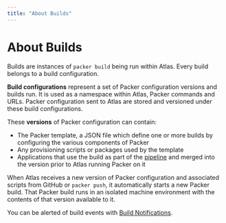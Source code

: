 ```yaml
---
title: "About Builds"
---
```


# About Builds

Builds are instances of `packer build` being run within Atlas. Every
build belongs to a build configuration.

__Build configurations__ represent a set of Packer configuration versions and
builds run. It is used as a namespace within Atlas, Packer commands and URLs. Packer
configuration sent to Atlas are stored and versioned under
these build configurations.

These __versions__ of Packer configuration can contain:

- The Packer template, a JSON file which define one or
more builds by configuring the various components of Packer
- Any provisioning scripts or packages used by the template
- Applications that use the build as part of the [pipeline](/help/applications/build-pipeline) and merged into the version
prior to Atlas running Packer on it

When Atlas receives a new version of Packer configuration and associated
scripts from GitHub or `packer push`, it automatically starts a new
Packer build. That Packer build runs in an isolated machine environment with the contents
of that version available to it.

You can be alerted of build events with [Build Notifications](/help/packer/builds/notifications).
